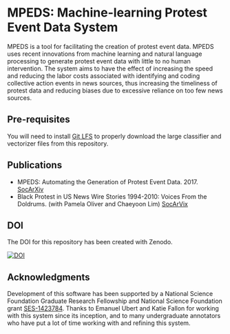 # MPEDS: Machine-learning Protest Event Data System 

MPEDS is a tool for facilitating the creation of protest event data. MPEDS uses recent innovations from machine learning and natural language processing to generate protest event data with little to no human intervention. The system aims to have the effect of increasing the speed and reducing the labor costs associated with identifying and coding collective action events in news sources, thus increasing the timeliness of protest data and reducing biases due to excessive reliance on too few news sources.

## Pre-requisites

You will need to install [Git LFS](https://github.com/git-lfs/git-lfs/wiki/Installation) to properly download the large classifier and vectorizer files from this repository. 

## Publications

- MPEDS: Automating the Generation of Protest Event Data. 2017. [SocArXiv](https://osf.io/preprints/socarxiv/xuqmv)
- Black Protest in US News Wire Stories 1994-2010: Voices From the Doldrums. (with Pamela Oliver and Chaeyoon Lim) [SocArVix](https://osf.io/preprints/socarxiv/nw78x)

## DOI

The DOI for this repository has been created with Zenodo.

[![DOI](https://zenodo.org/badge/90372885.svg)](https://zenodo.org/badge/latestdoi/90372885)

## Acknowledgments

Development of this software has been supported by a National Science Foundation Graduate Research Fellowship and National Science Foundation grant [SES-1423784](http://www.nsf.gov/awardsearch/showAward?AWD_ID=1423784). Thanks to Emanuel Ubert and Katie Fallon for working with this system since its inception, and to many undergraduate annotators who have put a lot of time working with and refining this system.

